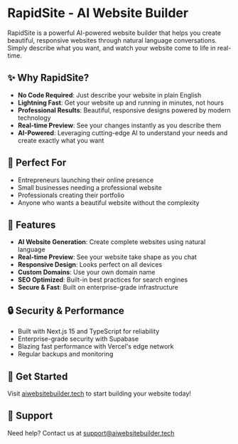 # RapidSite - AI Website Builder

RapidSite is a powerful AI-powered website builder that helps you create beautiful, responsive websites through natural language conversations. Simply describe what you want, and watch your website come to life in real-time.

## ✨ Why RapidSite?

- **No Code Required**: Just describe your website in plain English
- **Lightning Fast**: Get your website up and running in minutes, not hours
- **Professional Results**: Beautiful, responsive designs powered by modern technology
- **Real-time Preview**: See your changes instantly as you describe them
- **AI-Powered**: Leveraging cutting-edge AI to understand your needs and create exactly what you want

## 🎯 Perfect For

- Entrepreneurs launching their online presence
- Small businesses needing a professional website
- Professionals creating their portfolio
- Anyone who wants a beautiful website without the complexity

## 💎 Features

- **AI Website Generation**: Create complete websites using natural language
- **Real-time Preview**: See your website take shape as you chat
- **Responsive Design**: Looks perfect on all devices
- **Custom Domains**: Use your own domain name
- **SEO Optimized**: Built-in best practices for search engines
- **Secure & Fast**: Built on enterprise-grade infrastructure

## 🔒 Security & Performance

- Built with Next.js 15 and TypeScript for reliability
- Enterprise-grade security with Supabase
- Blazing fast performance with Vercel's edge network
- Regular backups and monitoring

## 🌟 Get Started

Visit [aiwebsitebuilder.tech](https://aiwebsitebuilder.tech) to start building your website today!

## 📧 Support

Need help? Contact us at support@aiwebsitebuilder.tech
